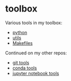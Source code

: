 # toolbox

Various tools in my toolbox:

- [python](./python)
- [utils](./utils)
- [Makefiles](./make)

Continued on my other repos:
- [git tools](https://github.com/stas00/git-tools)
- [conda tools](https://github.com/stas00/conda-tools)
- [jupyter notebook tools](https://github.com/stas00/jupyter-notebook-tools)

